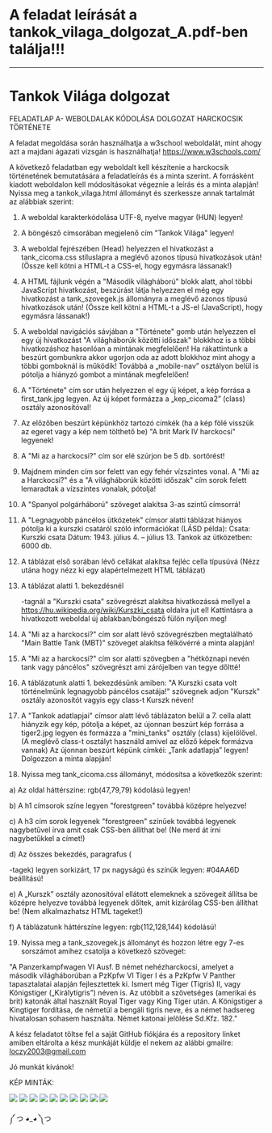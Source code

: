 # A feladat leírását a tankok_vilaga_dolgozat_A.pdf-ben találja!!!
___________________________________________________________________

# Tankok Világa dolgozat

FELADATLAP A- WEBOLDALAK KÓDOLÁSA DOLGOZAT
HARCKOCSIK TÖRTÉNETE

A feladat megoldása során használhatja a w3school weboldalát, mint ahogy azt a majdani ágazati vizsgán is használhatja!
https://www.w3schools.com/

A következő feladatban egy weboldalt kell készítenie a harckocsik történetének bemutatására a feladatleírás és a minta szerint. A forrásként kiadott weboldalon kell módosításokat végeznie a leírás és a minta alapján! Nyissa meg a tankok_vilaga.html állományt és szerkessze annak tartalmát az alábbiak szerint:

1.	A weboldal karakterkódolása UTF-8, nyelve magyar (HUN) legyen! 

2.	A böngésző címsorában megjelenő cím "Tankok Világa" legyen!

3.	A weboldal fejrészében (Head) helyezzen el hivatkozást a tank_cicoma.css stíluslapra a meglévő azonos típusú hivatkozások után! (Össze kell kötni a HTML-t a CSS-el, hogy egymásra lássanak!)

4.	A HTML fájlunk végén a "Második világháború" blokk alatt, ahol többi JavaScript hivatkozást, beszúrást látja helyezzen el még egy hivatkozást a tank_szovegek.js állományra a meglévő azonos típusú hivatkozások után! (Össze kell kötni a HTML-t a JS-el (JavaScript), hogy egymásra lássanak!)
 
5.	A weboldal navigációs sávjában a "Története" gomb után helyezzen el egy új hivatkozást "A világháborúk közötti időszak" blokkhoz is a többi hivatkozáshoz hasonlóan a mintának megfelelően! Ha rákattintunk a beszúrt gombunkra akkor ugorjon oda az adott blokkhoz mint ahogy a többi gomboknál is működik! Továbbá a „mobile-nav” osztályon belül is pótolja a hiányzó gombot a mintának megfelelően! 
 
6.	A "Története" cím sor után helyezzen el egy új képet, a kép forrása a first_tank.jpg legyen. Az új képet formázza a „kep_cicoma2” (class) osztály azonosítóval!

7.	Az előzőben beszúrt képünkhöz tartozó címkék (ha a kép fölé visszük az egeret vagy a kép nem tölthető be) "A brit Mark IV harckocsi" legyenek! 

8.	A "Mi az a harckocsi?" cím sor elé szúrjon be 5 db. sortörést!

9.	Majdnem minden cím sor felett van egy fehér vízszintes vonal. A "Mi az a Harckocsi?" és a "A világháborúk közötti időszak" cím sorok felett lemaradtak a vízszintes vonalak, pótolja! 

10.	A "Spanyol polgárháború" szöveget alakítsa 3-as szintű címsorrá! 

11.	A "Legnagyobb páncélos ütközetek" címsor alatti táblázat hiányos pótolja ki a kurszki csatáról szóló információkat (LÁSD példa): Csata: Kurszki csata		 Dátum: 1943. július 4. – július 13.	  Tankok az ütközetben: 6000 db.
 
12.	A táblázat első sorában lévő cellákat alakítsa fejléc cella típusúvá (Nézz utána hogy nézz ki egy alapértelmezett HTML táblázat)

13.	A táblázat alatti 1. bekezdésnél <p> -tagnál a "Kurszki csata" szövegrészt alakítsa hivatkozássá mellyel a https://hu.wikipedia.org/wiki/Kurszki_csata oldalra jut el! Kattintásra a hivatkozott weboldal új ablakban/böngésző fülön nyíljon meg!

14.	A "Mi az a harckocsi?" cím sor alatt lévő szövegrészben megtalálható "Main Battle Tank (MBT)" szöveget alakítsa félkövérré a minta alapján!

15.	A "Mi az a harckocsi?" cím sor alatti szövegben a "hétköznapi nevén tank vagy páncélos" szövegrészt ami zárójelben van tegye dőltté!

16.	A táblázatunk alatti 1. bekezdésünk amiben: "A Kurszki csata volt történelmünk legnagyobb páncélos csatája!" szövegnek adjon "Kurszk" osztály azonosítót vagyis egy class-t Kurszk néven!

17.	A "Tankok adatlapjai" címsor alatt lévő táblázaton belül a 7. cella alatt hiányzik egy kép, pótolja a képet, az újonnan beszúrt kép forrása a tiger2.jpg legyen és formázza a "mini_tanks" osztály (class) kijelölővel. (A meglévő class-t osztályt használd amivel az előző képek formázva vannak) Az újonnan beszúrt képünk címkéi:      „Tank adatlapja” legyen! Dolgozzon a minta alapján!
 
18.	Nyissa meg tank_cicoma.css állományt, módosítsa a következők szerint:

a)	Az oldal háttérszine: rgb(47,79,79) kódolású legyen!

b)	A h1 címsorok színe legyen "forestgreen" továbbá középre helyezve!

c)	A h3 cím sorok legyenek "forestgreen" színűek továbbá legyenek nagybetűvel írva amit csak CSS-ben állíthat be! (Ne merd át írni nagybetűkkel a címet!)

d)	Az összes bekezdés, paragrafus (<p>-tagek) legyen sorkizárt, 17 px nagyságú és színük legyen: #04AA6D beállítású!

e)	A „Kurszk” osztály azonosítóval ellátott elemeknek a szövegeit állítsa be középre helyezve továbbá legyenek dőltek, amit kizárólag CSS-ben állíthat be! (Nem alkalmazhatsz HTML tageket!)

f)	A táblázatunk háttérszíne legyen: rgb(112,128,144) kódolású!


19.	Nyissa meg a tank_szovegek.js állományt és hozzon létre egy 7-es sorszámot amihez csatolja a következő szöveget:
 
 "A Panzerkampfwagen VI Ausf. B német nehézharckocsi, amelyet a második világháborúban a PzKpfw VI Tiger I és a PzKpfw V Panther tapasztalatai alapján fejlesztettek ki. Ismert még Tiger (Tigris) II, vagy Königstiger („Királytigris”) néven is. Az utóbbit a szövetséges (amerikai és brit) katonák által használt Royal Tiger vagy King Tiger után. A Königstiger a Kingtiger fordítása, de németül a bengáli tigris neve, és a német hadsereg hivatalosan sohasem használta. Német katonai jelölése Sd.Kfz. 182."


A kész feladatot töltse fel a saját GitHub fiókjára és a repository linket amiben eltárolta a kész munkáját küldje el nekem az alábbi gmailre: loczy2003@gmail.com

Jó munkát kívánok!

KÉP MINTÁK:
 
  
 <img src=minta_pelda_kepek/pelda1.png>
   <img src=minta_pelda_kepek/pelda2.png>
   <img src=minta_pelda_kepek/pelda3.png>
   <img src=minta_pelda_kepek/pelda4.png>
   <img src=minta_pelda_kepek/pelda5.png>
   <img src=minta_pelda_kepek/pelda6.png>
   <img src=minta_pelda_kepek/pelda7.png>
    <img src=minta_pelda_kepek/pelda8.png>
    <img src=minta_pelda_kepek/telefonos_kijelzo_pelda1.png>
    <img src=minta_pelda_kepek/telefonos_kijelzo_pelda2.png>
 

 ༼ つ ◕_◕ ༽つ
